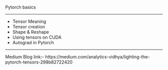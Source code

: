  Pytorch basics<hr>
* Tensor Meaning 
* Tensor creation 
* Shape & Reshape 
* Using tensors on CUDA  
* Autograd in Pytorch
<hr>
Medium Blog link:- https://medium.com/analytics-vidhya/lighting-the-pytorch-tensors-298b82722420

